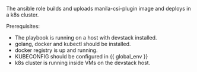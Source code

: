 The ansible role builds and uploads manila-csi-plugin image and deploys in a k8s cluster.

Prerequisites:

* The playbook is running on a host with devstack installed.
* golang, docker and kubectl should be installed.
* docker registry is up and running.
* KUBECONFIG should be configured in {{ global_env }}
* k8s cluster is running inside VMs on the devstack host.

